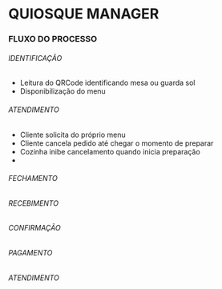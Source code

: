 # QUIOSQUE MANAGER



### FLUXO DO PROCESSO

 ###### IDENTIFICAÇÃO

 - Leitura do QRCode identificando mesa ou guarda sol
 - Disponibilização do menu

###### ATENDIMENTO

 - Cliente solicita do próprio menu
 - Cliente cancela pedido até chegar o momento de preparar
 - Cozinha inibe cancelamento quando inicia preparação
 -  
###### FECHAMENTO

###### RECEBIMENTO

###### CONFIRMAÇÃO

###### PAGAMENTO

###### ATENDIMENTO

